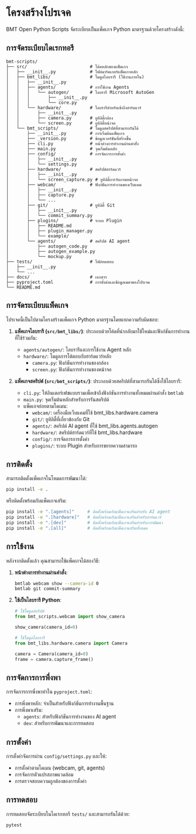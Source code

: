 # โครงสร้างโปรเจค

BMT Open Python Scripts จัดระเบียบเป็นแพ็คเกจ Python มาตรฐานด้วยโครงสร้างดังนี้:

## การจัดระเบียบไดเรกทอรี

```
bmt-scripts/
├── src/                        # โค้ดหลักของแพ็คเกจ
│   ├── __init__.py             # ไฟล์มาร์คเกอร์แพ็คเกจหลัก
│   ├── bmt_libs/               # โมดูลไลบรารี (ใช้งานภายใน)
│   │   ├── __init__.py
│   │   ├── agents/             # การใช้งาน Agents
│   │   │   └── autogen/        # ไลบรารี Microsoft AutoGen
│   │   │       ├── __init__.py
│   │   │       └── core.py
│   │   └── hardware/           # ไลบรารีสำหรับเข้าถึงฮาร์ดแวร์
│   │       ├── __init__.py
│   │       ├── camera.py       # ยูทิลิตี้กล้อง
│   │       └── screen.py       # ยูทิลิตี้หน้าจอ
│   └── bmt_scripts/            # โมดูลสคริปต์ที่สามารถรันได้
│       ├── __init__.py         # การเริ่มต้นแพ็คเกจ
│       ├── _version.py         # ข้อมูลเวอร์ชันที่สร้างขึ้น
│       ├── cli.py              # หน้าต่างการทำงานผ่านคำสั่ง
│       ├── main.py             # จุดเริ่มต้นหลัก
│       ├── config/             # การจัดการการตั้งค่า
│       │   ├── __init__.py
│       │   └── settings.py
│       ├── hardware/           # สคริปต์ฮาร์ดแวร์
│       │   ├── __init__.py
│       │   └── screen_capture.py # ยูทิลิตี้การจับภาพหน้าจอ
│       ├── webcam/             # ฟังก์ชันการทำงานของเว็บแคม
│       │   ├── __init__.py
│       │   ├── capture.py
│       │   └── ...
│       ├── git/                # ยูทิลิตี้ Git
│       │   ├── __init__.py
│       │   └── commit_summary.py
│       ├── plugins/            # ระบบ Plugin
│       │   ├── README.md
│       │   ├── plugin_manager.py
│       │   └── example/
│       └── agents/             # สคริปต์ AI agent
│           ├── autogen_code.py
│           ├── autogen_example.py
│           └── mockup.py
├── tests/                      # ไฟล์ทดสอบ
│   ├── __init__.py
│   └── ...
├── docs/                       # เอกสาร
├── pyproject.toml              # การตั้งค่าและข้อมูลเมตาของโปรเจค
└── README.md
```

## การจัดระเบียบแพ็คเกจ

โปรเจคนี้เป็นไปตามโครงสร้างแพ็คเกจ Python มาตรฐานโดยแยกความรับผิดชอบ:

1. **แพ็คเกจไลบรารี (`src/bmt_libs/`)**: ประกอบด้วยโค้ดที่นำกลับมาใช้ใหม่และฟังก์ชันการทำงานที่ใช้ร่วมกัน:
   - `agents/autogen/`: ไลบรารีและการใช้งาน Agent หลัก
   - `hardware/`: โมดูลการโต้ตอบกับฮาร์ดแวร์หลัก
     - `camera.py`: ฟังก์ชันการทำงานของกล้อง
     - `screen.py`: ฟังก์ชันการทำงานของหน้าจอ

2. **แพ็คเกจสคริปต์ (`src/bmt_scripts/`)**: ประกอบด้วยสคริปต์ที่สามารถรันได้ซึ่งใช้ไลบรารี:
   - `cli.py`: ให้อินเตอร์เฟซแบบรวมเพื่อเข้าถึงฟังก์ชันการทำงานทั้งหมดผ่านคำสั่ง `bmtlab`
   - `main.py`: จุดเริ่มต้นหลักสำหรับการรันสคริปต์
   - แพ็คเกจย่อยตามโดเมน:
     - `webcam/`: เครื่องมือเว็บแคมที่ใช้ bmt_libs.hardware.camera
     - `git/`: ยูทิลิตี้ที่เกี่ยวข้องกับ Git
     - `agents/`: สคริปต์ AI agent ที่ใช้ bmt_libs.agents.autogen
     - `hardware/`: สคริปต์ฮาร์ดแวร์ที่ใช้ bmt_libs.hardware
     - `config/`: การจัดการการตั้งค่า
     - `plugins/`: ระบบ Plugin สำหรับการขยายความสามารถ

## การติดตั้ง

สามารถติดตั้งแพ็คเกจในโหมดการพัฒนาได้:

```bash
pip install -e .
```

หรือติดตั้งพร้อมกับแพ็คเกจเสริม:

```bash
pip install -e ".[agents]"     # ติดตั้งพร้อมกับแพ็คเกจเสริมสำหรับ AI agent
pip install -e ".[hardware]"   # ติดตั้งพร้อมกับแพ็คเกจเสริมสำหรับฮาร์ดแวร์
pip install -e ".[dev]"        # ติดตั้งพร้อมกับแพ็คเกจเสริมสำหรับการพัฒนา
pip install -e ".[all]"        # ติดตั้งพร้อมกับแพ็คเกจเสริมทั้งหมด
```

## การใช้งาน

หลังจากติดตั้งแล้ว คุณสามารถใช้แพ็คเกจได้สองวิธี:

1. **หน้าต่างการทำงานผ่านคำสั่ง**:
   ```bash
   bmtlab webcam show --camera-id 0
   bmtlab git commit-summary
   ```

2. **ใช้เป็นไลบรารี Python**:
   ```python
   # ใช้โมดูลสคริปต์
   from bmt_scripts.webcam import show_camera

   show_camera(camera_id=0)

   # ใช้โมดูลไลบรารี
   from bmt_libs.hardware.camera import Camera

   camera = Camera(camera_id=0)
   frame = camera.capture_frame()
   ```

## การจัดการการพึ่งพา

การจัดการการพึ่งพาทำใน `pyproject.toml`:

- การพึ่งพาหลัก: จำเป็นสำหรับฟังก์ชันการทำงานพื้นฐาน
- การพึ่งพาเสริม:
  - `agents`: สำหรับฟังก์ชันการทำงานของ AI agent
  - `dev`: สำหรับการพัฒนาและการทดสอบ

## การตั้งค่า

การตั้งค่าจัดการผ่าน `config/settings.py` และให้:

- การตั้งค่าตามโดเมน (webcam, git, agents)
- การจัดการตัวแปรสภาพแวดล้อม
- การตรวจสอบความถูกต้องของการตั้งค่า

## การทดสอบ

การทดสอบจัดระเบียบในไดเรกทอรี `tests/` และสามารถรันได้ด้วย:

```bash
pytest
```
